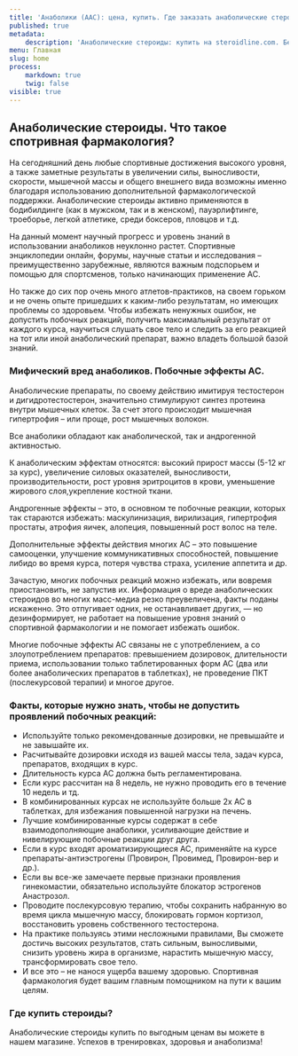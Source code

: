 ```yaml
---
title: 'Анаболики (ААС): цена, купить. Где заказать анаболические стероиды? Продажа стероидов, спорт фарма, отзывы.'
published: true
metadata:
    description: 'Анаболические стероиды: купить на steroidline.com. Безопасный заказ и доставка. Прямые поставки от производителей, высокое качество, наилучшие цены на любые виды анаболических стероидов и препаратов для мышечной массы.'
menu: Главная
slug: home
process:
    markdown: true
    twig: false
visible: true
---
```


## **Анаболические стероиды. Что такое спотривная фармакология?**

На сегодняшний день любые спортивные достижения высокого уровня, а также заметные результаты в увеличении силы, выносливости, скорости, мышечной массы и общего внешнего вида возможны именно благодаря использованию  дополнительной фармакологической поддержки. Анаболические стероиды активно применяются в бодибилдинге (как в мужском, так и в женском), пауэрлифтинге, троеборье, легкой атлетике, среди боксеров, пловцов и
т.д.

На данный момент научный прогресс и уровень знаний в использовании анаболиков неуклонно растет. Спортивные энциклопедии онлайн, форумы, научные статьи и исследования – преимущественно зарубежные, являются важным подспорьем и помощью для спортсменов, только начинающих применение АС.

Но также до сих пор очень много атлетов-практиков, на своем горьком и не очень опыте пришедших к каким-либо результатам, но имеющих проблемы со здоровьем. Чтобы избежать ненужных ошибок, не допустить побочных реакций, получить максимальный результат от каждого курса, научиться слушать свое тело и следить за его реакцией на тот или иной анаболический препарат, важно владеть большой базой знаний.


### **Мифический вред анаболиков. Побочные эффекты АС.**

Анаболические препараты, по своему действию имитируя тестостерон и дигидротестостерон, значительно стимулируют синтез протеина внутри мышечных клеток. За счет этого происходит мышечная гипертрофия – или проще, рост мышечных волокон.

Все анаболики обладают как анаболической, так и андрогенной активностью.

К анаболическим эффектам относятся: высокий прирост массы (5-12 кг за курс), увеличение силовых  оказателей, выносливости, производительности, рост уровня эритроцитов в крови, уменьшение жирового слоя,укрепление костной ткани.

Андрогенные эффекты – это, в основном те побочные реакции, которых так стараются избежать:  маскулинизация, вирилизация, гипертрофия простаты, атрофия яичек, алопеция, повышенный рост волос на теле.

Дополнительные эффекты действия многих АС – это повышение самооценки, улучшение коммуникативных способностей, повышение либидо во время курса, потеря чувства страха, усиление аппетита и др.

Зачастую, многих побочных реакций можно избежать, или вовремя приостановить, не запустив их. Информация о вреде анаболических стероидов во многих масс-медиа резко преувеличена, факты поданы искаженно. Это отпугивает одних, не останавливает других, — но дезинформирует, не работает на повышение уровня знаний о спортивной фармакологии и не помогает избежать ошибок.

Многие побочные эффекты АС связаны не с употреблением, а со злоупотреблением препаратов: превышением дозировок, длительности приема, использовании только таблетированных форм АС (два или более
анаболических препаратов в таблетках), не проведение ПКТ (послекурсовой терапии) и многое другое.


### **Факты, которые нужно знать, чтобы не допустить проявлений побочных реакций:**

* Используйте только рекомендованные дозировки, не превышайте и не завышайте их. 
* Расчитывайте дозировки исходя из вашей массы тела, задач курса, препаратов, входящих в курс.
* Длительность курса АС должна быть регламентирована.
* Если курс рассчитан на 8 недель, не нужно проводить его в течение 10 недель и тд.
* В комбинированных курсах не используйте больше 2х АС в таблетках, для избежания повышенной нагрузки на печень.
* Лучшие комбинированные курсы содержат в себе взаимодополняющие анаболики, усиливающие действие и нивелирующие побочные реакции друг друга.
* Если в курс входят ароматизирующиеся АС, применяйте на курсе препараты-антиэстрогены (Провирон, Провимед, Провирон-вер и др.).
* Если вы все-же замечаете первые признаки проявления гинекомастии, обязательно используйте блокатор эстрогенов Анастрозол.
* Проводите послекурсовую терапию, чтобы сохранить набранную во время цикла мышечную массу, блокировать гормон кортизол, восстановить уровень собственного тестостерона.
* На практике пользуясь этими несложными правилами, Вы сможете достичь высоких результатов, стать сильным, выносливыми, снизить уровень жира в организме, нарастить мышечную массу, трансформировать свое тело. 
* И все это – не нанося ущерба вашему здоровью. Спортивная фармакология будет вашим главным помощником на пути к вашим целям.


### **Где купить стероиды?**

Анаболические стероиды купить по выгодным ценам вы можете в нашем магазине. Успехов в тренировках, здоровья и анаболизма!
